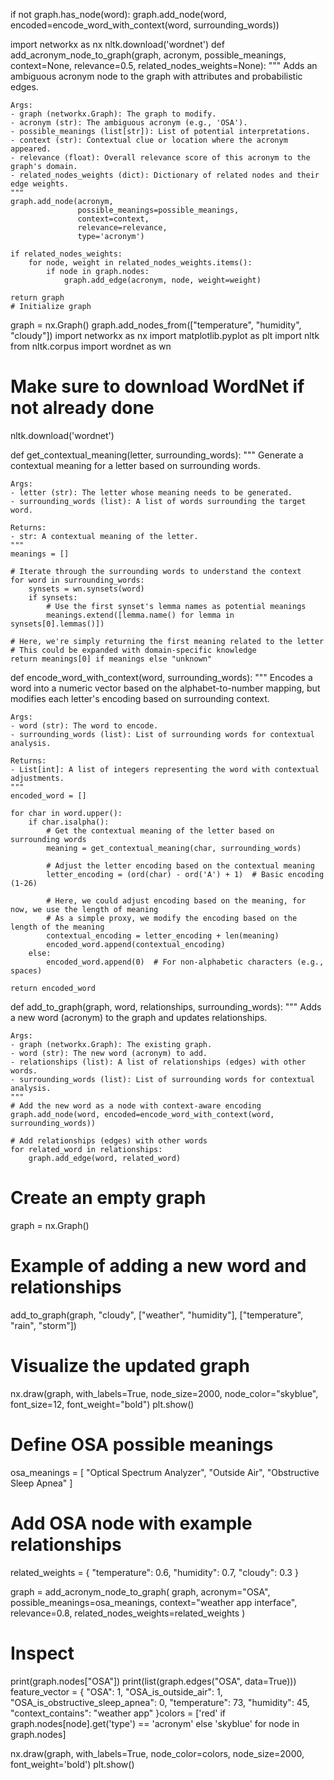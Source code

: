 if not graph.has_node(word):
    graph.add_node(word, encoded=encode_word_with_context(word, surrounding_words))
 
 import networkx as nx
nltk.download('wordnet')
def add_acronym_node_to_graph(graph, acronym, possible_meanings, context=None, relevance=0.5, related_nodes_weights=None):
    """
    Adds an ambiguous acronym node to the graph with attributes and probabilistic edges.

    Args:
    - graph (networkx.Graph): The graph to modify.
    - acronym (str): The ambiguous acronym (e.g., 'OSA').
    - possible_meanings (list[str]): List of potential interpretations.
    - context (str): Contextual clue or location where the acronym appeared.
    - relevance (float): Overall relevance score of this acronym to the graph's domain.
    - related_nodes_weights (dict): Dictionary of related nodes and their edge weights.
    """
    graph.add_node(acronym,
                   possible_meanings=possible_meanings,
                   context=context,
                   relevance=relevance,
                   type='acronym')

    if related_nodes_weights:
        for node, weight in related_nodes_weights.items():
            if node in graph.nodes:
                graph.add_edge(acronym, node, weight=weight)

    return graph
    # Initialize graph
graph = nx.Graph()
graph.add_nodes_from(["temperature", "humidity", "cloudy"])
import networkx as nx
import matplotlib.pyplot as plt
import nltk
from nltk.corpus import wordnet as wn

# Make sure to download WordNet if not already done
nltk.download('wordnet')

def get_contextual_meaning(letter, surrounding_words):
    """
    Generate a contextual meaning for a letter based on surrounding words.
    
    Args:
    - letter (str): The letter whose meaning needs to be generated.
    - surrounding_words (list): A list of words surrounding the target word.
    
    Returns:
    - str: A contextual meaning of the letter.
    """
    meanings = []
    
    # Iterate through the surrounding words to understand the context
    for word in surrounding_words:
        synsets = wn.synsets(word)
        if synsets:
            # Use the first synset's lemma names as potential meanings
            meanings.extend([lemma.name() for lemma in synsets[0].lemmas()])
    
    # Here, we're simply returning the first meaning related to the letter
    # This could be expanded with domain-specific knowledge
    return meanings[0] if meanings else "unknown"

def encode_word_with_context(word, surrounding_words):
    """
    Encodes a word into a numeric vector based on the alphabet-to-number mapping,
    but modifies each letter's encoding based on surrounding context.
    
    Args:
    - word (str): The word to encode.
    - surrounding_words (list): List of surrounding words for contextual analysis.
    
    Returns:
    - List[int]: A list of integers representing the word with contextual adjustments.
    """
    encoded_word = []
    
    for char in word.upper():
        if char.isalpha():
            # Get the contextual meaning of the letter based on surrounding words
            meaning = get_contextual_meaning(char, surrounding_words)
            
            # Adjust the letter encoding based on the contextual meaning
            letter_encoding = (ord(char) - ord('A') + 1)  # Basic encoding (1-26)
            
            # Here, we could adjust encoding based on the meaning, for now, we use the length of meaning
            # As a simple proxy, we modify the encoding based on the length of the meaning
            contextual_encoding = letter_encoding + len(meaning)
            encoded_word.append(contextual_encoding)
        else:
            encoded_word.append(0)  # For non-alphabetic characters (e.g., spaces)
    
    return encoded_word

def add_to_graph(graph, word, relationships, surrounding_words):
    """
    Adds a new word (acronym) to the graph and updates relationships.
    
    Args:
    - graph (networkx.Graph): The existing graph.
    - word (str): The new word (acronym) to add.
    - relationships (list): A list of relationships (edges) with other words.
    - surrounding_words (list): List of surrounding words for contextual analysis.
    """
    # Add the new word as a node with context-aware encoding
    graph.add_node(word, encoded=encode_word_with_context(word, surrounding_words))
    
    # Add relationships (edges) with other words
    for related_word in relationships:
        graph.add_edge(word, related_word)

# Create an empty graph
graph = nx.Graph()

# Example of adding a new word and relationships
add_to_graph(graph, "cloudy", ["weather", "humidity"], ["temperature", "rain", "storm"])

# Visualize the updated graph
nx.draw(graph, with_labels=True, node_size=2000, node_color="skyblue", font_size=12, font_weight="bold")
plt.show()
# Define OSA possible meanings
osa_meanings = [
    "Optical Spectrum Analyzer",
    "Outside Air",
    "Obstructive Sleep Apnea"
]

# Add OSA node with example relationships
related_weights = {
    "temperature": 0.6,
    "humidity": 0.7,
    "cloudy": 0.3
}

graph = add_acronym_node_to_graph(
    graph,
    acronym="OSA",
    possible_meanings=osa_meanings,
    context="weather app interface",
    relevance=0.8,
    related_nodes_weights=related_weights
)

# Inspect
print(graph.nodes["OSA"])
print(list(graph.edges("OSA", data=True)))
feature_vector = {
    "OSA": 1,
    "OSA_is_outside_air": 1,
    "OSA_is_obstructive_sleep_apnea": 0,
    "temperature": 73,
    "humidity": 45,
    "context_contains": "weather app"
}colors = ['red' if graph.nodes[node].get('type') == 'acronym' else 'skyblue' for node in graph.nodes]

nx.draw(graph, with_labels=True, node_color=colors, node_size=2000, font_weight='bold')
plt.show()
